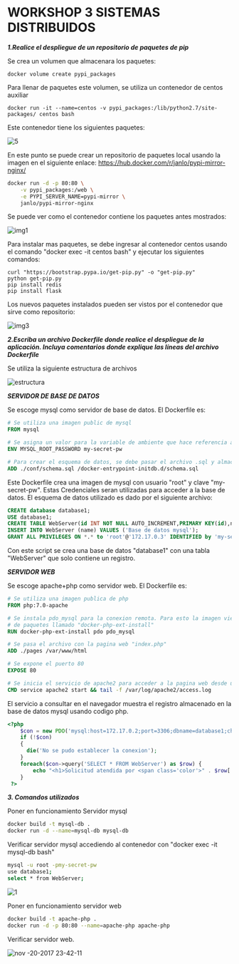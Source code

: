# WORKSHOP 3 SISTEMAS DISTRIBUIDOS #


***1.Realice el despliegue de un repositorio de paquetes de pip***

Se crea un volumen que almacenara los paquetes:
```
docker volume create pypi_packages
```
Para llenar de paquetes este volumen, se utiliza un contenedor de centos auxiliar
```
docker run -it --name=centos -v pypi_packages:/lib/python2.7/site-packages/ centos bash
```
Este contenedor tiene los siguientes paquetes:

![5](https://user-images.githubusercontent.com/17281733/33055671-f921f0f2-ce4e-11e7-92cf-6e1a8bcf7294.png)


En este punto se puede crear un repositorio de paquetes local usando la imagen en el siguiente enlace:
https://hub.docker.com/r/janlo/pypi-mirror-nginx/

```bash
docker run -d -p 80:80 \
    -v pypi_packages:/web \
    -e PYPI_SERVER_NAME=pypi-mirror \
    janlo/pypi-mirror-nginx
```

Se puede ver como el contenedor contiene los paquetes antes mostrados:

![img1](https://user-images.githubusercontent.com/17281733/33055698-139efc7c-ce4f-11e7-9de3-c11a4026838c.png)


Para instalar mas paquetes, se debe ingresar al contenedor centos usando el comando "docker exec -it centos bash" y ejecutar los
siguientes comandos:
```
curl "https://bootstrap.pypa.io/get-pip.py" -o "get-pip.py"
python get-pip.py
pip install redis
pip install flask
```

Los nuevos paquetes instalados pueden ser vistos por el contenedor que sirve como repositorio:

![img3](https://user-images.githubusercontent.com/17281733/33055770-994d3dd4-ce4f-11e7-88aa-7af7b2f3c261.png)


***2.Escriba un archivo Dockerfile donde realice el despliegue de la aplicación.
Incluya comentarios donde explique las líneas del archivo Dockerfile***

Se utiliza la siguiente estructura de archivos

![estructura](https://user-images.githubusercontent.com/17281733/33054688-b738aed4-ce48-11e7-81c2-3d05026bfff4.png)

***SERVIDOR DE BASE DE DATOS***

Se escoge mysql como servidor de base de datos. El Dockerfile es:

```dockerfile
# Se utiliza una imagen public de mysql
FROM mysql

# Se asigna un valor para la variable de ambiente que hace referencia a la clave del usuario root
ENV MYSQL_ROOT_PASSWORD my-secret-pw

# Para crear el esquema de datos, se debe pasar el archivo .sql y almacenarlo en la carpeta "docker-entrypoint-initdb.d"
ADD ./conf/schema.sql /docker-entrypoint-initdb.d/schema.sql
```

Este Dockerfile crea una imagen de mysql con usuario "root" y clave "my-secret-pw". Estas Credenciales seran utilizadas para acceder a la
base de datos.
El esquema de datos utilizado es dado por el siguiente archivo:

```sql
CREATE database database1;
USE database1;
CREATE TABLE WebServer(id INT NOT NULL AUTO_INCREMENT,PRIMARY KEY(id),name VARCHAR(30));
INSERT INTO WebServer (name) VALUES ('Base de datos mysql');
GRANT ALL PRIVILEGES ON *.* to 'root'@'172.17.0.3' IDENTIFIED by 'my-secret-pw';
```
Con este script se crea una base de datos "database1" con una tabla "WebServer" que solo contiene un registro. 


***SERVIDOR WEB***

Se escoge apache+php como servidor web. El Dockerfile es:

```dockerfile
# Se utiliza una imagen publica de php
FROM php:7.0-apache

# Se instala pdo_mysql para la conexion remota. Para esto la imagen viene con un script para instalacion
# de paquetes llamado "docker-php-ext-install"
RUN docker-php-ext-install pdo pdo_mysql

# Se pasa el archivo con la pagina web "index.php"
ADD ./pages /var/www/html

# Se expone el puerto 80
EXPOSE 80

# Se inicia el servicio de apache2 para acceder a la pagina web desde un navegador
CMD service apache2 start && tail -f /var/log/apache2/access.log
```

El servicio a consultar en el navegador muestra el registro almacenado en la base de datos mysql usando codigo php.

```php
<?php
    $con = new PDO('mysql:host=172.17.0.2;port=3306;dbname=database1;charset=utf8mb4', 'root', 'my-secret-pw');
    if (!$con)
    {
      die('No se pudo establecer la conexion');
    }
    foreach($con->query('SELECT * FROM WebServer') as $row) {
        echo "<h1>Solicitud atendida por <span class='color'>" . $row['name'] . "</span></h1>";
    }
 ?>
```



***3. Comandos utilizados***

Poner en funcionamiento Servidor mysql
```bash
docker build -t mysql-db .
docker run -d --name=mysql-db mysql-db
```

Verificar servidor mysql accediendo al contenedor con "docker exec -it mysql-db bash"
```bash
mysql -u root -pmy-secret-pw
use database1;
select * from WebServer;
```


![1](https://user-images.githubusercontent.com/17281733/33055096-8609c94e-ce4b-11e7-920f-b710953f9729.png)


Poner en funcionamiento servidor web
```bash
docker build -t apache-php .
docker run -d -p 80:80 --name=apache-php apache-php
```

Verificar servidor web.

![nov -20-2017 23-42-11](https://user-images.githubusercontent.com/17281733/33055267-7e3bf754-ce4c-11e7-908e-0d2e371c7749.gif)

